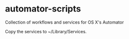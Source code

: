 automator-scripts
=================

Collection of workflows and services for OS X's Automator 

Copy the services to ~/Library/Services.

